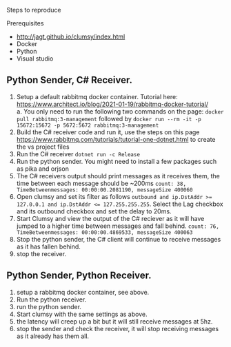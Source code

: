 Steps to reproduce

Prerequisites
- http://jagt.github.io/clumsy/index.html
- Docker
- Python
- Visual studio

## Python Sender, C# Receiver.

1. Setup a default rabbitmq docker container. Tutorial here: https://www.architect.io/blog/2021-01-19/rabbitmq-docker-tutorial/  
  a. You only need to run the following two commands on the page: `docker pull rabbitmq:3-management`  followed by `docker run --rm -it -p 15672:15672 -p 5672:5672 rabbitmq:3-management`
2. Build the C# receiver code and run it, use the steps on this page https://www.rabbitmq.com/tutorials/tutorial-one-dotnet.html to create the vs project files
3. Run the C# receiver `dotnet run -c Release`
4. Run the python sender. You might need to install a few packages such as pika and orjson
5. The C# receivers output should print messages as it receives them, the time between each message should be ~200ms  `count: 38, TimeBetweenmessages: 00:00:00.2081190, messageSize 400060`
6. Open clumsy and set its filter as follows `outbound and ip.DstAddr >= 127.0.0.1 and ip.DstAddr <= 127.255.255.255`.  Select the Lag checkbox and its outbound checkbox and set the delay to 20ms.
7. Start Clumsy and view the output of the C# reciever as it will have jumped to a higher time between messages and fall behind. `count: 76, TimeBetweenmessages: 00:00:00.4869533, messageSize 400063` 
8. Stop the python sender, the C# client will continue to receive messages as it has fallen behind. 
9. stop the receiver.

## Python Sender, Python Receiver.
1. setup a rabbitmq docker container, see above.
2. Run the python receiver.
3. run the python sender.
4. Start clumsy with the same settings as above.
5. the latency will creep up a bit but it will still receive messages at 5hz. 
6. stop the sender and check the receiver, it will stop receiving messages as it already has them all.